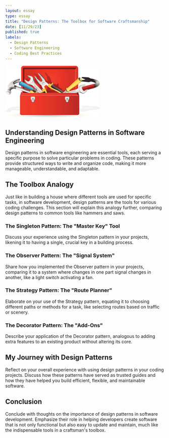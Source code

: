 ```yaml
---
layout: essay
type: essay
title: "Design Patterns: The Toolbox for Software Craftsmanship"
date: [11/29/23]
published: true
labels:
  - Design Patterns
  - Software Engineering
  - Coding Best Practices
---
```


<img width="300px" class="rounded float-start pe-4" src="../img/design-patterns/design-patterns.jpg">

## Understanding Design Patterns in Software Engineering

Design patterns in software engineering are essential tools, each serving a specific purpose to solve particular problems in coding. These patterns provide structured ways to write and organize code, making it more manageable, understandable, and adaptable.

## The Toolbox Analogy

Just like in building a house where different tools are used for specific tasks, in software development, design patterns are the tools for various coding challenges. This section will explain this analogy further, comparing design patterns to common tools like hammers and saws.

### The Singleton Pattern: The "Master Key" Tool

Discuss your experience using the Singleton pattern in your projects, likening it to having a single, crucial key in a building process.

### The Observer Pattern: The "Signal System"

Share how you implemented the Observer pattern in your projects, comparing it to a system where changes in one part signal changes in another, like a light switch activating a fan.

### The Strategy Pattern: The "Route Planner"

Elaborate on your use of the Strategy pattern, equating it to choosing different paths or methods for a task, like selecting routes based on traffic or scenery.

### The Decorator Pattern: The "Add-Ons"

Describe your application of the Decorator pattern, analogous to adding extra features to an existing product without altering its core.

## My Journey with Design Patterns

Reflect on your overall experience with using design patterns in your coding projects. Discuss how these patterns have served as trusted guides and how they have helped you build efficient, flexible, and maintainable software.

## Conclusion

Conclude with thoughts on the importance of design patterns in software development. Emphasize their role in helping developers create software that is not only functional but also easy to update and maintain, much like the indispensable tools in a craftsman's toolbox.

